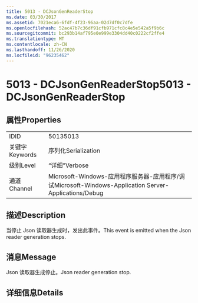 ```yaml
---
title: 5013 - DCJsonGenReaderStop
ms.date: 03/30/2017
ms.assetid: 7021eca6-6fdf-4f23-96aa-02d7df0c7dfe
ms.openlocfilehash: 52ac47b7c36df91cfb971cfc8c4e5e542a5f9b6c
ms.sourcegitcommit: bc293b14af795e0e999e3304dd40c0222cf2ffe4
ms.translationtype: MT
ms.contentlocale: zh-CN
ms.lasthandoff: 11/26/2020
ms.locfileid: "96235462"
---
```

# <a name="5013---dcjsongenreaderstop"></a><span data-ttu-id="5fc30-102">5013 - DCJsonGenReaderStop</span><span class="sxs-lookup"><span data-stu-id="5fc30-102">5013 - DCJsonGenReaderStop</span></span>

## <a name="properties"></a><span data-ttu-id="5fc30-103">属性</span><span class="sxs-lookup"><span data-stu-id="5fc30-103">Properties</span></span>  
  
|||  
|-|-|  
|<span data-ttu-id="5fc30-104">ID</span><span class="sxs-lookup"><span data-stu-id="5fc30-104">ID</span></span>|<span data-ttu-id="5fc30-105">5013</span><span class="sxs-lookup"><span data-stu-id="5fc30-105">5013</span></span>|  
|<span data-ttu-id="5fc30-106">关键字</span><span class="sxs-lookup"><span data-stu-id="5fc30-106">Keywords</span></span>|<span data-ttu-id="5fc30-107">序列化</span><span class="sxs-lookup"><span data-stu-id="5fc30-107">Serialization</span></span>|  
|<span data-ttu-id="5fc30-108">级别</span><span class="sxs-lookup"><span data-stu-id="5fc30-108">Level</span></span>|<span data-ttu-id="5fc30-109">“详细”</span><span class="sxs-lookup"><span data-stu-id="5fc30-109">Verbose</span></span>|  
|<span data-ttu-id="5fc30-110">通道</span><span class="sxs-lookup"><span data-stu-id="5fc30-110">Channel</span></span>|<span data-ttu-id="5fc30-111">Microsoft-Windows-应用程序服务器-应用程序/调试</span><span class="sxs-lookup"><span data-stu-id="5fc30-111">Microsoft-Windows-Application Server-Applications/Debug</span></span>|  
  
## <a name="description"></a><span data-ttu-id="5fc30-112">描述</span><span class="sxs-lookup"><span data-stu-id="5fc30-112">Description</span></span>  

 <span data-ttu-id="5fc30-113">当停止 Json 读取器生成时，发出此事件。</span><span class="sxs-lookup"><span data-stu-id="5fc30-113">This event is emitted when the Json reader generation stops.</span></span>  
  
## <a name="message"></a><span data-ttu-id="5fc30-114">消息</span><span class="sxs-lookup"><span data-stu-id="5fc30-114">Message</span></span>  

 <span data-ttu-id="5fc30-115">Json 读取器生成停止。</span><span class="sxs-lookup"><span data-stu-id="5fc30-115">Json reader generation stop.</span></span>  
  
## <a name="details"></a><span data-ttu-id="5fc30-116">详细信息</span><span class="sxs-lookup"><span data-stu-id="5fc30-116">Details</span></span>
